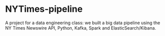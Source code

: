 # NYTimes-pipeline
A project for a data engineering class: we built a big data pipeline using the NY Times Newswire API, Python, Kafka, Spark and ElasticSearch/Kibana.
